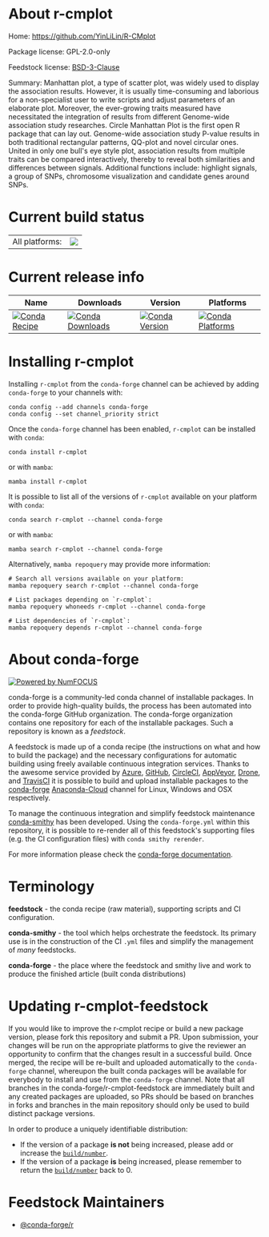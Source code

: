 About r-cmplot
==============

Home: https://github.com/YinLiLin/R-CMplot

Package license: GPL-2.0-only

Feedstock license: [BSD-3-Clause](https://github.com/conda-forge/r-cmplot-feedstock/blob/main/LICENSE.txt)

Summary: Manhattan plot, a type of scatter plot, was widely used to display the association results. However, it is usually time-consuming and laborious for a non-specialist user to write scripts and adjust parameters of an elaborate plot. Moreover, the ever-growing traits measured have necessitated the integration of results from different Genome-wide association study researches. Circle Manhattan Plot is the first open R package that can lay out. Genome-wide association study P-value results in both traditional rectangular patterns, QQ-plot and novel circular ones. United in only one bull's eye style plot, association results from multiple traits can be compared interactively, thereby to reveal both similarities and differences between signals. Additional functions include: highlight signals, a group of SNPs, chromosome visualization and candidate genes around SNPs.

Current build status
====================


<table><tr><td>All platforms:</td>
    <td>
      <a href="https://dev.azure.com/conda-forge/feedstock-builds/_build/latest?definitionId=9746&branchName=main">
        <img src="https://dev.azure.com/conda-forge/feedstock-builds/_apis/build/status/r-cmplot-feedstock?branchName=main">
      </a>
    </td>
  </tr>
</table>

Current release info
====================

| Name | Downloads | Version | Platforms |
| --- | --- | --- | --- |
| [![Conda Recipe](https://img.shields.io/badge/recipe-r--cmplot-green.svg)](https://anaconda.org/conda-forge/r-cmplot) | [![Conda Downloads](https://img.shields.io/conda/dn/conda-forge/r-cmplot.svg)](https://anaconda.org/conda-forge/r-cmplot) | [![Conda Version](https://img.shields.io/conda/vn/conda-forge/r-cmplot.svg)](https://anaconda.org/conda-forge/r-cmplot) | [![Conda Platforms](https://img.shields.io/conda/pn/conda-forge/r-cmplot.svg)](https://anaconda.org/conda-forge/r-cmplot) |

Installing r-cmplot
===================

Installing `r-cmplot` from the `conda-forge` channel can be achieved by adding `conda-forge` to your channels with:

```
conda config --add channels conda-forge
conda config --set channel_priority strict
```

Once the `conda-forge` channel has been enabled, `r-cmplot` can be installed with `conda`:

```
conda install r-cmplot
```

or with `mamba`:

```
mamba install r-cmplot
```

It is possible to list all of the versions of `r-cmplot` available on your platform with `conda`:

```
conda search r-cmplot --channel conda-forge
```

or with `mamba`:

```
mamba search r-cmplot --channel conda-forge
```

Alternatively, `mamba repoquery` may provide more information:

```
# Search all versions available on your platform:
mamba repoquery search r-cmplot --channel conda-forge

# List packages depending on `r-cmplot`:
mamba repoquery whoneeds r-cmplot --channel conda-forge

# List dependencies of `r-cmplot`:
mamba repoquery depends r-cmplot --channel conda-forge
```


About conda-forge
=================

[![Powered by
NumFOCUS](https://img.shields.io/badge/powered%20by-NumFOCUS-orange.svg?style=flat&colorA=E1523D&colorB=007D8A)](https://numfocus.org)

conda-forge is a community-led conda channel of installable packages.
In order to provide high-quality builds, the process has been automated into the
conda-forge GitHub organization. The conda-forge organization contains one repository
for each of the installable packages. Such a repository is known as a *feedstock*.

A feedstock is made up of a conda recipe (the instructions on what and how to build
the package) and the necessary configurations for automatic building using freely
available continuous integration services. Thanks to the awesome service provided by
[Azure](https://azure.microsoft.com/en-us/services/devops/), [GitHub](https://github.com/),
[CircleCI](https://circleci.com/), [AppVeyor](https://www.appveyor.com/),
[Drone](https://cloud.drone.io/welcome), and [TravisCI](https://travis-ci.com/)
it is possible to build and upload installable packages to the
[conda-forge](https://anaconda.org/conda-forge) [Anaconda-Cloud](https://anaconda.org/)
channel for Linux, Windows and OSX respectively.

To manage the continuous integration and simplify feedstock maintenance
[conda-smithy](https://github.com/conda-forge/conda-smithy) has been developed.
Using the ``conda-forge.yml`` within this repository, it is possible to re-render all of
this feedstock's supporting files (e.g. the CI configuration files) with ``conda smithy rerender``.

For more information please check the [conda-forge documentation](https://conda-forge.org/docs/).

Terminology
===========

**feedstock** - the conda recipe (raw material), supporting scripts and CI configuration.

**conda-smithy** - the tool which helps orchestrate the feedstock.
                   Its primary use is in the construction of the CI ``.yml`` files
                   and simplify the management of *many* feedstocks.

**conda-forge** - the place where the feedstock and smithy live and work to
                  produce the finished article (built conda distributions)


Updating r-cmplot-feedstock
===========================

If you would like to improve the r-cmplot recipe or build a new
package version, please fork this repository and submit a PR. Upon submission,
your changes will be run on the appropriate platforms to give the reviewer an
opportunity to confirm that the changes result in a successful build. Once
merged, the recipe will be re-built and uploaded automatically to the
`conda-forge` channel, whereupon the built conda packages will be available for
everybody to install and use from the `conda-forge` channel.
Note that all branches in the conda-forge/r-cmplot-feedstock are
immediately built and any created packages are uploaded, so PRs should be based
on branches in forks and branches in the main repository should only be used to
build distinct package versions.

In order to produce a uniquely identifiable distribution:
 * If the version of a package **is not** being increased, please add or increase
   the [``build/number``](https://docs.conda.io/projects/conda-build/en/latest/resources/define-metadata.html#build-number-and-string).
 * If the version of a package **is** being increased, please remember to return
   the [``build/number``](https://docs.conda.io/projects/conda-build/en/latest/resources/define-metadata.html#build-number-and-string)
   back to 0.

Feedstock Maintainers
=====================

* [@conda-forge/r](https://github.com/conda-forge/r/)

